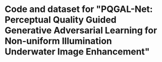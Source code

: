 # Code and dataset for "PQGAL-Net: Perceptual Quality Guided Generative Adversarial Learning for Non-uniform Illumination Underwater Image Enhancement"
